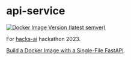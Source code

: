 # api-service

[![Docker Image Version (latest semver)](https://img.shields.io/docker/v/airndlab/hackathon-hacks-ai-2023-api-service?label=Docker%20Hub)](https://hub.docker.com/r/airndlab/hackathon-hacks-ai-2023-api-service)

For [hacks-ai](https://hacks-ai.ru) hackathon 2023.

[Build a Docker Image with a Single-File FastAPI](https://fastapi.tiangolo.com/deployment/docker/#build-a-docker-image-with-a-single-file-fastapi).
